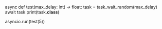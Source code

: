 
async def test(max_delay: int) -> float:
    task = task_wait_random(max_delay)
    await task
    print(task.__class__)

asyncio.run(test(5))